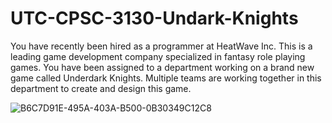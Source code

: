 # UTC-CPSC-3130-Undark-Knights
You have recently been hired as a programmer at HeatWave Inc. This is a leading game development company specialized in fantasy role playing games. You have been assigned to a department working on a brand new game called Underdark Knights. Multiple teams are working together in this department to create and design this game.

![B6C7D91E-495A-403A-B500-0B30349C12C8](https://github.com/J2rogers1179/UTC-CPSC-3130-Undark-Knights/assets/156817519/1f447c7c-ce4f-4db4-893d-9d2f1beda251)
